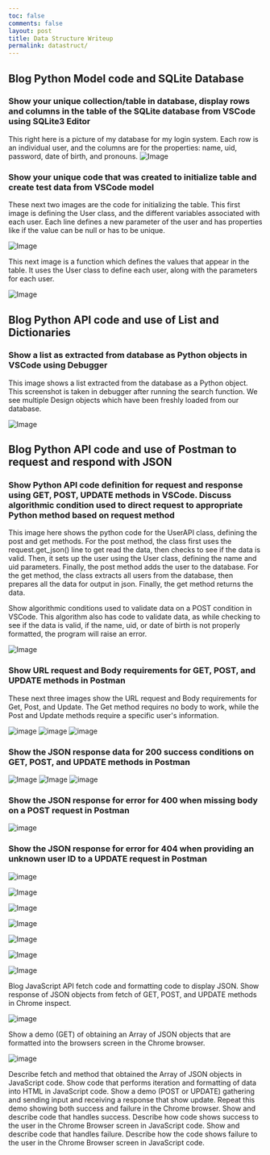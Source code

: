 ```yaml
---
toc: false
comments: false
layout: post
title: Data Structure Writeup
permalink: datastruct/
---
```

## Blog Python Model code and SQLite Database

### Show your unique collection/table in database, display rows and columns in the table of the SQLite database from VSCode using SQLite3 Editor

This right here is a picture of my database for my login system. Each row is an individual user, and the columns are for the properties: name, uid, password, date of birth, and pronouns.
![Image](https://github.com/nighthawkcoders/teacher_portfolio/assets/142526022/0b8b6755-80ca-41de-88c0-ce3d7eae2d99)

### Show your unique code that was created to initialize table and create test data from VSCode model

These next two images are the code for initializing the table.
This first image is defining the User class, and the different variables associated with each user. Each line defines a new parameter of the user and has properties like if the value can be null or has to be unique.

![Image](https://github.com/nighthawkcoders/teacher_portfolio/assets/142526022/b22cd717-dc44-4e35-8379-030b41eb26d7)

This next image is a function which defines the values that appear in the table. It uses the User class to define each user, along with the parameters for each user.

![Image](https://github.com/nighthawkcoders/teacher_portfolio/assets/142526022/45e84e52-f5fc-4548-b66e-e9650fbba78b)

## Blog Python API code and use of List and Dictionaries

### Show a list as extracted from database as Python objects in VSCode using Debugger

This image shows a list extracted from the database as a Python object. This screenshot is taken in debugger after running the search function. We see multiple Design objects which have been freshly loaded from our database.

![Image](https://github.com/nighthawkcoders/teacher_portfolio/assets/142526022/0cc70d38-14b2-46fe-8210-cda81b075f28)

## Blog Python API code and use of Postman to request and respond with JSON

### Show Python API code definition for request and response using GET, POST, UPDATE methods in VSCode. Discuss algorithmic condition used to direct request to appropriate Python method based on request method

This image here shows the python code for the UserAPI class, defining the post and get methods. For the post method, the class first uses the request.get_json() line to get read the data, then checks to see if the data is valid. Then, it sets up the user using the User class, defining the name and uid parameters. Finally, the post method adds the user to the database. For the get method, the class extracts all users from the database, then prepares all the data for output in json. Finally, the get method returns the data.

Show algorithmic conditions used to validate data on a POST condition in VSCode.
This algorithm also has code to validate data, as while checking to see if the data is valid, if the name, uid, or date of birth is not properly formatted, the program will raise an error.

![Image](https://github.com/nighthawkcoders/teacher_portfolio/assets/142526022/fcf66b78-2a2c-49eb-9016-463d2b2a1a1d)

### Show URL request and Body requirements for GET, POST, and UPDATE methods in Postman

These next three images show the URL request and Body requirements for Get, Post, and Update. The Get method requires no body to work, while the Post and Update methods require a specific user's information.

![image](https://github.com/AustinZhang1/student/assets/142526022/0b67cd78-d5ce-4dc7-a3e3-af0020b303d3)
![image](https://github.com/AustinZhang1/student/assets/142526022/c3da648d-0152-4c45-aba2-33aa7827f5e4)
![image](https://github.com/AustinZhang1/student/assets/142526022/e342a69f-580b-43b3-aaea-321c0fa23c22)

### Show the JSON response data for 200 success conditions on GET, POST, and UPDATE methods in Postman

![Image](https://github.com/nighthawkcoders/teacher_portfolio/assets/142526022/b859a066-c944-46d0-ada4-a89564635f62)
![Image](https://github.com/nighthawkcoders/teacher_portfolio/assets/142526022/10873aa1-db95-4045-aa87-5c316017cb97)
![image](https://github.com/AustinZhang1/student/assets/142526022/ce24b0d6-1b45-4cf9-a766-aea6846312cc)

### Show the JSON response for error for 400 when missing body on a POST request in Postman

![image](https://github.com/AustinZhang1/student/assets/142526022/699f2e5f-bf1e-4c27-a956-8dec3ca3d9d5)

### Show the JSON response for error for 404 when providing an unknown user ID to a UPDATE request in Postman

![image](https://github.com/AustinZhang1/student/assets/142526022/43f99f10-c23e-4042-ad7d-299497eb8630)



![Image](https://github.com/nighthawkcoders/teacher_portfolio/assets/142526022/83807a7b-01e7-439e-abd7-39bb5ab28277)

![Image](https://github.com/nighthawkcoders/teacher_portfolio/assets/142526022/62bfa176-1e0d-4aff-9966-d5dad96239f8)

![Image](https://github.com/nighthawkcoders/teacher_portfolio/assets/142526022/2e7265ca-537f-42a8-ae37-1dd9ca3556b1)

![Image](https://github.com/nighthawkcoders/teacher_portfolio/assets/142526022/2d2457a6-fada-4647-a994-168b928814b3)

![Image](https://github.com/nighthawkcoders/teacher_portfolio/assets/142526022/54cb0433-776f-41c7-aa13-1c8af9291bad)

![Image](https://github.com/nighthawkcoders/teacher_portfolio/assets/142526022/67e6cd30-9b15-4e1b-90e4-73c7691b327d)

Blog JavaScript API fetch code and formatting code to display JSON.
 Show response of JSON objects from fetch of GET, POST, and UPDATE methods in Chrome inspect.

![image](https://github.com/AustinZhang1/student/assets/142526022/f07df2a4-1b29-4f67-9a39-47a7b666cc00)

 Show a demo (GET) of obtaining an Array of JSON objects that are formatted into the browsers screen in the Chrome browser.

![image](https://github.com/AustinZhang1/student/assets/142526022/c4e5d45b-5e9f-423d-bc5a-5b99e41ae4b9)

 Describe fetch and method that obtained the Array of JSON objects in JavaScript code.
 Show code that performs iteration and formatting of data into HTML in JavaScript code.
 Show a demo (POST or UPDATE) gathering and sending input and receiving a response that show update. Repeat this demo showing both success and failure in the Chrome browser.
 Show and describe code that handles success. Describe how code shows success to the user in the Chrome Browser screen in JavaScript code.
 Show and describe code that handles failure. Describe how the code shows failure to the user in the Chrome Browser screen in JavaScript code.
